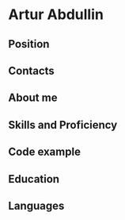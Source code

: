# Artur Abdullin

## Position

## Contacts

## About me

## Skills and Proficiency

## Code example

## Education

## Languages
